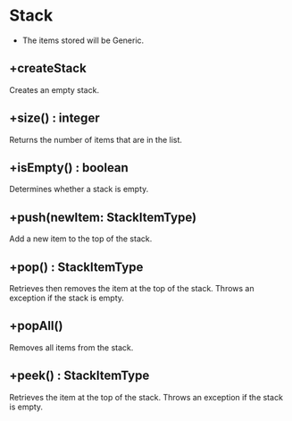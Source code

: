 # Stack
- The items stored will be Generic.

## +createStack
Creates an empty stack.

## +size() : integer
Returns the number of items that are in the list.

## +isEmpty() : boolean
Determines whether a stack is empty.

## +push(newItem: StackItemType) 
Add a new item to the top of the stack.

## +pop() : StackItemType
Retrieves then removes the item at the top of the stack.
Throws an exception if the stack is empty.

## +popAll()
Removes all items from the stack.

## +peek() : StackItemType
Retrieves the item at the top of the stack.
Throws an exception if the stack is empty.